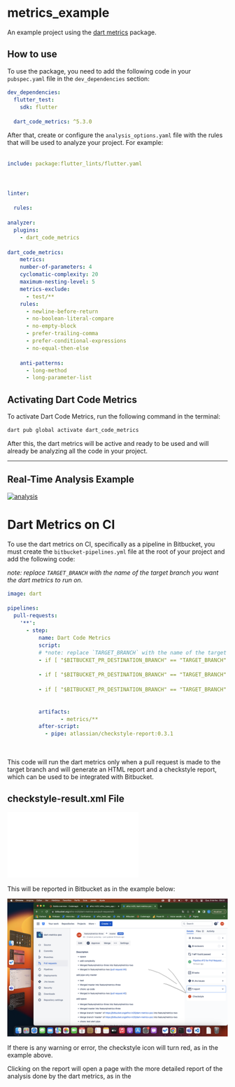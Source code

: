 # metrics_example

An example project using the [dart metrics](https://pub.dev/packages/metrics) package.

## How to use

To use the package, you need to add the following code in your `pubspec.yaml` file in the `dev_dependencies` section:

```yaml
dev_dependencies:
  flutter_test:
    sdk: flutter

  dart_code_metrics: ^5.3.0
```

After that, create or configure the `analysis_options.yaml` file with the rules that will be used to analyze your project. For example:

```yaml
 
include: package:flutter_lints/flutter.yaml



linter:
 
  rules:

analyzer:
  plugins:
    - dart_code_metrics

dart_code_metrics:
    metrics:
    number-of-parameters: 4
    cyclomatic-complexity: 20
    maximum-nesting-level: 5
    metrics-exclude:
      - test/**
    rules:
      - newline-before-return
      - no-boolean-literal-compare
      - no-empty-block
      - prefer-trailing-comma
      - prefer-conditional-expressions
      - no-equal-then-else

    anti-patterns:
      - long-method
      - long-parameter-list

```

## Activating Dart Code Metrics

To activate Dart Code Metrics, run the following command in the terminal:

```bash
dart pub global activate dart_code_metrics
```

After this, the dart metrics will be active and ready to be used and will already be analyzing all the code in your project.

----

## Real-Time Analysis Example
[![analysis](assets/analysis.png)](assets/analysis.png)



# Dart Metrics on CI 
To use the dart metrics on CI, specifically as a pipeline in Bitbucket, you must create the `bitbucket-pipelines.yml` file at the root of your project and add the following code:

*note: replace `TARGET_BRANCH` with the name of the target branch you want the dart metrics to run on.*

```yaml
image: dart

pipelines:
  pull-requests:
    '**':
      - step:
          name: Dart Code Metrics
          script:
          # *note: replace `TARGET_BRANCH` with the name of the target branch you want the dart metrics to run on.*
          - if [ "$BITBUCKET_PR_DESTINATION_BRANCH" == "TARGET_BRANCH" ]; then dart pub global activate dart_code_metrics; fi

          - if [ "$BITBUCKET_PR_DESTINATION_BRANCH" == "TARGET_BRANCH" ]; then dart pub global run dart_code_metrics:metrics analyze --fatal-style --fatal-performance --fatal-warnings --reporter=checkstyle lib > checkstyle-result.xml; fi || exit 0 

          - if [ "$BITBUCKET_PR_DESTINATION_BRANCH" == "TARGET_BRANCH" ]; then dart run dart_code_metrics:metrics analyze lib -r html; fi
          

          artifacts:
                 - metrics/**
          after-script:
            - pipe: atlassian/checkstyle-report:0.3.1
      
       
```



This code will run the dart metrics only when a pull request is made to the target branch and will generate an HTML report and a checkstyle report, which can be used to be integrated with Bitbucket.

## checkstyle-result.xml File
[![checkstyle](assets/checkstyle-result.xml)](assets/checkstyle-result.xml) 

This will be reported in Bitbucket as in the example below:

[![bitbucket](assets/checkstyle.png)](assets/checkstyle.png)

If there is any warning or error, the checkstyle icon will turn red, as in the example above.

Clicking on the report will open a page with the more detailed report of the analysis done by the dart metrics, as in the